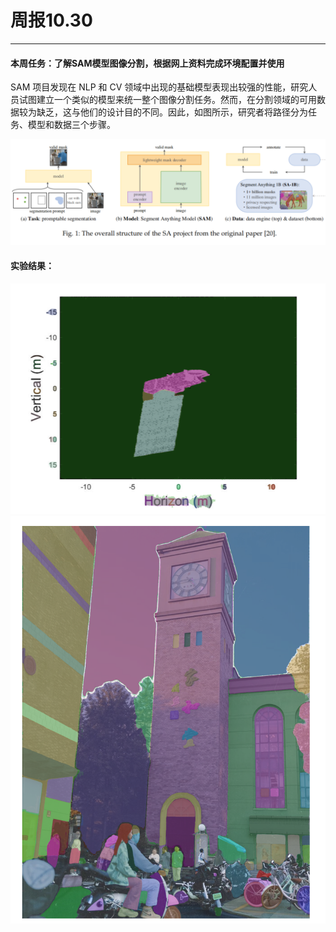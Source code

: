 # 周报10.30
---

#### 本周任务：了解SAM模型图像分割，根据网上资料完成环境配置并使用



SAM 项目发现在 NLP 和 CV 领域中出现的基础模型表现出较强的性能，研究人员试图建立一个类似的模型来统一整个图像分割任务。然而，在分割领域的可用数据较为缺乏，这与他们的设计目的不同。因此，如图所示，研究者将路径分为任务、模型和数据三个步骤。

![](images\2fba550975c1950f42057b9097bceaf1.png)

#### 实验结果：
![](images\CameraImage_1_output.png)
![](images\canteen_output.png)



